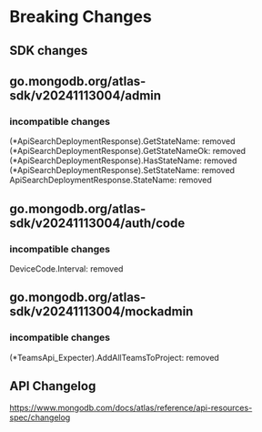 # Breaking Changes

## SDK changes

## go.mongodb.org/atlas-sdk/v20241113004/admin

### incompatible changes

(*ApiSearchDeploymentResponse).GetStateName: removed
(*ApiSearchDeploymentResponse).GetStateNameOk: removed
(*ApiSearchDeploymentResponse).HasStateName: removed
(*ApiSearchDeploymentResponse).SetStateName: removed
ApiSearchDeploymentResponse.StateName: removed

## go.mongodb.org/atlas-sdk/v20241113004/auth/code

### incompatible changes

DeviceCode.Interval: removed

## go.mongodb.org/atlas-sdk/v20241113004/mockadmin

### incompatible changes

(\*TeamsApi_Expecter).AddAllTeamsToProject: removed

## API Changelog

https://www.mongodb.com/docs/atlas/reference/api-resources-spec/changelog
